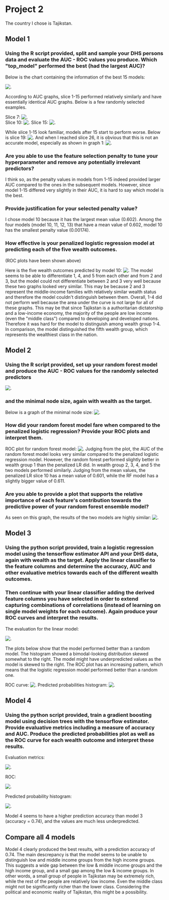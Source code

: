 # Project 2 #

The country I chose is Tajikstan.

## Model 1 ##



### Using the R script provided, split and sample your DHS persons data and evaluate the AUC - ROC values you produce. Which "top_model" performed the best (had the largest AUC)? ###
Below is the chart containing the information of the best 15 models: 

![.](auc_chart.png)

According to AUC graphs, slice 1-15 performed relatively similarly and have essentially identical AUC graphs. Below is a few randomly selected examples.

Slice 7:
![.](lr_auc_7.png)  
Slice 10:
![.](lr_auc_11.png) 
Slice 15:
![.](17.png) 

While slice 1-15 look familiar, models after 15 start to perform worse. Below is slice 19:
![.](15.png) 
And when I reached slice 26, it is obvious that this is not an accurate model, especially as shown in graph 1: 
![.](26.png) 

### Are you able to use the feature selection penalty to tune your hyperparameter and remove any potentially irrelevant predictors? 

I think so, as the penalty values in models from 1-15 indeed provided larger AUC compared to the ones in the subsequent models. However, since model 1-15 differed very slightly in their AUC, it is hard to say which model is the best. 

### Provide justification for your selected penalty value? ###

I chose model 10 because it has the largest mean value (0.602). Among the four models (model 10, 11, 12, 13) that have a mean value of 0.602, model 10 has the smallest penalty value (0.00174). 

### How effective is your penalized logistic regression model at predicting each of the five wealth outcomes. ###
(ROC plots have been shown above) 

Here is the five wealth outcomes predicted by model 10:
![.](lr_auc_11.png) 
The model seems to be able to differentiate 1, 4, and 5 from each other and from 2 and 3, but the model could not differentiate between 2 and 3 very well because these two graphs looked very similar. This may be because 2 and 3 represent the middle-income families with relatively similar wealth status and therefore the model couldn't distinguish between them. Overall, 1-4 did not perform well because the area under the curve is not large for all of these graphs. This may be that since Tajikstan is a authoritarian dictatorship and a low-income economy, the majority of the people are low income (even the "middle class") compared to developing and developed nations. Therefore it was hard for the model to distinguish among wealth group 1-4. In comparison, the model distinguished the fifth wealth group, which represents the wealthiest class in the nation. 

## Model 2 ##
### Using the R script provided, set up your random forest model and produce the AUC - ROC values for the randomly selected predictors
![.](rf.png) 
### and the minimal node size, again with wealth as the target. ### 
Below is a graph of the minimal node size:
![.](rf_res.png) 
### How did your random forest model fare when compared to the penalized logistic regression? Provide your ROC plots and interpret them. ###
ROC plot for random forest model:
![.](rf_auc.png)
Judging from the plot, the AUC of the random forest model looks very similar compared to the penalized logistic regression model. However, the random forest performed slightly better in wealth group 1 than the penalized LR did. In wealth group 2, 3, 4, and 5 the two models performed similarly. Judging from the mean values, the penalized LR slice 10 has a mean value of 0.601, while the RF model has a slightly bigger value of 0.611.

### Are you able to provide a plot that supports the relative importance of each feature's contribution towards the predictive power of your random forest ensemble model? ###
As seen on this graph, the results of the two models are highly similar:
![.](rf_lr_auc.png)

## Model 3 ##
### Using the python script provided, train a logistic regression model using the tensorflow estimator API and your DHS data, again with wealth as the target. Apply the linear classifier to the feature columns and determine the accuracy, AUC and other evaluative metrics towards each of the different wealth outcomes. ###


### Then continue with your linear classifier adding the derived feature columns you have selected in order to extend capturing combinations of correlations (instead of learning on single model weights for each outcome). Again produce your ROC curves and interpret the results. ###

The evaluation for the linear model:

![.](linest.png)

The plots below show that the model performed better than a random model. The histogram showed a bimodal-looking distribution skewed somewhat to the right. The model might have underpredicted values as the model is skewed to the right. The ROC plot has an increasing pattern, which means that the logistic regression model performed better than a random one.

ROC curve:
![.](3curve.png)
Predicted probabilities histogram:
![.](3hist.png)

## Model 4 ##
### Using the python script provided, train a gradient boosting model using decision trees with the tensorflow estimator. Provide evaluative metrics including a measure of accuracy and AUC. Produce the predicted probabilities plot as well as the ROC curve for each wealth outcome and interpret these results. ###
Evaluation metrics:

![.](boost.png)

ROC:

![.](4curve.png)

Predicted probability histogram:

![.](4hist.png)

Model 4 seems to have a higher prediction accuracy than model 3 (accuracy = 0.74), and the values are much less underpredicted. 

## Compare all 4 models ##

Model 4 clearly produced the best results, with a prediction accuracy of 0.74.
The main descrepancy is that the model seems to be unable to distinguish low and middle income groups from the high income groups. This suggests a wide gap between the low & middle income groups and the high income group, and a small gap among the low & income groups. In other words, a small group of people in Tajikstan may be extremely rich, while the rest of the people are relatively low income. Even the middle class might not be significantly richer than the lower class. Considering the political and economic reality of Tajikstan, this might be a possibility. 
